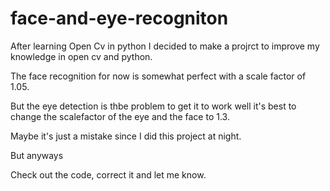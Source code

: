 # face-and-eye-recogniton

After learning Open Cv in python I decided to make a projrct to improve my knowledge in open cv and python.

The face recognition for now is somewhat perfect with a scale factor of 1.05.

But the eye detection is thbe problem to get it to work well it's best to change the scalefactor of the eye and the face to 1.3.

Maybe it's just a mistake since I did this project at night. 

But anyways

Check out the code, correct it and let me know.
